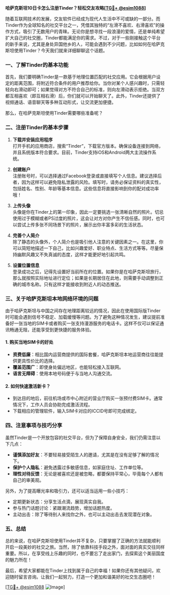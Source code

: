 **哈萨克斯坦10日卡怎么注册Tinder？轻松交友攻略[[TG💪+ @esim1088](https://t.me/s/esim1088)]**

随着互联网技术的发展，交友软件已经成为现代人生活中不可或缺的一部分。而Tinder作为全球知名的社交平台之一，凭借其独特的“左滑不喜欢、右滑喜欢”的操作方式，吸引了无数用户的青睐。无论你是想寻找一段浪漫的爱情，还是单纯希望扩大自己的社交圈，Tinder都能满足你的需求。不过，对于一些刚接触这个平台的新手来说，尤其是身处异国他乡的人，可能会遇到不少问题，比如如何在哈萨克斯坦使用Tinder？今天我们就来详细聊聊这个话题。

### 一、了解Tinder的基本功能

首先，我们要明确Tinder是一款基于地理位置匹配的社交应用。它会根据用户设定的距离范围，将附近符合条件的用户推荐给你。当你对某个人感兴趣时，只需轻轻向右滑动即可；如果觉得对方不符合自己的标准，则向左滑动表示拒绝。当双方都互相喜欢（即互相右滑）后，你们就可以开始聊天了。此外，Tinder还提供了视频通话、语音聊天等多种互动形式，让交流更加便捷。

那么，在哈萨克斯坦使用Tinder需要哪些准备呢？

### 二、注册Tinder的基本步骤

1. **下载并安装应用程序**  
   打开手机的应用商店，搜索“Tinder”，下载官方版本。确保设备连接到网络，并且系统版本符合要求。目前，Tinder支持iOS和Android两大主流操作系统。

2. **创建账户**  
   注册账号时，可以选择通过Facebook登录或直接填写个人信息。建议选择后者，因为这样可以避免隐私泄露的风险。填写时，请务必保证资料的真实性，包括姓名、性别、年龄等基本信息。这些信息将直接影响到你的配对成功率哦！

3. **上传头像**  
   头像是你在Tinder上的第一印象，因此一定要挑选一张清晰自然的照片。切忌使用过于模糊或者PS过度的照片，这会让对方对你产生不信任感。同时，也可以尝试上传多张不同场景下的照片，展示出你丰富多彩的生活状态。

4. **完善个人简介**  
   除了静态的头像外，个人简介也是吸引他人注意的关键因素之一。在这里，你可以简短地描述一下自己，比如兴趣爱好、职业特点、生活方式等等。尽量保持幽默风趣又不失真诚的态度，这样才能更好地引起共鸣。

5. **设置位置信息**  
   登录成功之后，记得先设置好当前所在的位置。如果你是在哈萨克斯坦旅行，那么就按照实际地址进行定位；如果是长期居住在此地，则需要手动调整到正确的城市名称。只有这样才能接收到附近人的动态推送。

### 三、关于哈萨克斯坦本地网络环境的问题

由于哈萨克斯坦与中国之间存在地理距离较远的情况，因此在使用国际版Tinder时可能会遇到信号不稳定、加载缓慢等问题。为了避免这种情况发生，建议提前准备好一张当地的SIM卡或者购买一张支持漫游服务的电话卡。这样不仅可以保证通讯畅通无阻，还能享受到更快捷的服务体验。

#### 1. 购买当地SIM卡的好处
- **资费低廉**：相比国内运营商提供的国际套餐，哈萨克斯坦本地运营商往往能提供更具性价比的选择。
- **覆盖范围广**：即使身处偏远地区，也能轻松接入互联网。
- **语言无障碍**：使用本地号码便于与当地人沟通交流。

#### 2. 如何快速激活新卡？
- 到达目的地后，前往机场或市中心附近的营业厅购买一张预付费SIM卡。通常情况下，工作人员会协助完成激活流程。
- 下载相应的管理软件，输入SIM卡对应的ICCID号即可完成绑定。

### 四、注意事项与技巧分享

虽然Tinder是一个开放包容的社交平台，但为了保障自身安全，我们仍需注意以下几点：
- **谨慎添加好友**：不要轻易接受陌生人的邀请，尤其是在没有足够了解的情况下。
- **保护个人隐私**：避免透露过多敏感信息，如家庭住址、工作单位等。
- **理性对待反馈**：无论是被喜欢还是被忽略，都要保持平常心，毕竟每个人都有自己的审美观。

另外，为了提高曝光率和吸引力，还可以适当运用一些小技巧：
- 定期更新状态：分享生活点滴，展现真实自我。
- 参与热门话题讨论：紧跟潮流趋势，增加话题热度。
- 主动出击：除了等待别人来找你之外，也可以主动出击去发现潜在对象。

### 五、总结

总的来说，在哈萨克斯坦使用Tinder并不复杂，只要掌握了正确的方法就能顺利开启一段美妙的社交之旅。当然，除了依靠科技手段之外，面对面的真实交往同样重要。所以，在享受线上乐趣的同时，也不要忘了走出家门，去探索这个美丽国度的魅力所在！

最后，希望大家都能在Tinder上找到属于自己的幸福！如果你还有其他疑问，欢迎随时留言咨询。让我们一起努力，打造一个更加和谐美好的社交生态圈吧！

[[TG💪+ @esim1088](https://t.me/s/esim1088) ![Image](https://i.postimg.cc/4NQfJmqS/Snipaste-2025-05-13-00-14-12.png)]